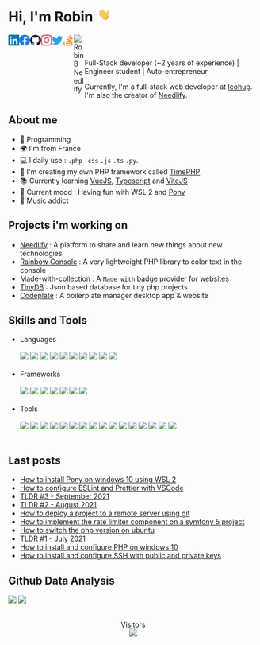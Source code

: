 
<h1>Hi, I'm Robin <img width="30px" src="https://github.com/MrAnyx/MrAnyx/blob/master/assets/hand.gif"></h1>
<a href="https://www.linkedin.com/in/robin-bidanchon-62020119a/"> <img align="left" alt="Robin B LinkedIn" width="22px" src="https://github.com/MrAnyx/MrAnyx/blob/master/assets/linkedin.svg"/></a>
<a href="https://www.facebook.com/profile.php?id=100009475911621"> <img align="left" alt="Robin B Facebook" width="22px" src="https://github.com/MrAnyx/MrAnyx/blob/master/assets/facebook.svg"/></a>
<a href="https://github.com/MrAnyx"> <img align="left" alt="Robin B Github" width="22px" src="https://github.com/MrAnyx/MrAnyx/blob/master/assets/github.svg"/></a>
<a href="https://instagram.com/rob.bch"> <img align="left" alt="Robin B Instagram" width="22px" src="https://github.com/MrAnyx/MrAnyx/blob/master/assets/instagram.svg"/></a>
<a href="https://twitter.com/MrAnyx"> <img align="left" alt="Robin B Twitter" width="22px" src="https://github.com/MrAnyx/MrAnyx/blob/master/assets/twitter.svg"/></a>
<a href="https://stackoverflow.com/users/11424334/mranyx"> <img align="left" alt="Robin B Stack Overflow" width="22px" src="https://github.com/MrAnyx/MrAnyx/blob/master/assets/stackoverflow.svg"/></a>
<a href="https://needlify.com/me/MrAnyx"> <img align="left" alt="Robin B Needlify" width="22px" src="https://needlify.com/images/general/logo.svg"/></a>

<br/>
<br/>

Full-Stack developer (~2 years of experience) | Engineer student | Auto-entrepreneur

Currently, I'm a full-stack web developer at <a href="https://www.icohup.com/">Icohup</a>. I'm also the creator of [Needlify](https://needlify.com/).

## About me 

- :blue_heart: Programming
- :earth_africa: I'm from France
- :computer: I daily use : `.php` `.css` `.js` `.ts` `.py`. 
- :love_you_gesture: I'm creating my own PHP framework called [TimePHP](https://github.com/TimePHP-org/TimePHP)
- :books: Currently learning [VueJS](https://v3.vuejs.org/), [Typescript](https://www.typescriptlang.org/) and [ViteJS](https://vitejs.dev/)
- :penguin: Current mood : Having fun with WSL 2 and [Pony](https://www.ponylang.io/)
- :musical_note: Music addict

## Projects i'm working on
- [Needlify](https://github.com/Needlify) : A platform to share and learn new things about new technologies
- [Rainbow Console](https://github.com/MrAnyx/Rainbox-console) : A very lightweight PHP library to color text in the console
- [Made-with-collection](https://github.com/MrAnyx/made-with-collection) : A `Made with` badge provider for websites
- [TinyDB](https://github.com/MrAnyx/TinyDB) : Json based database for tiny php projects
- [Codeplate](https://github.com/Codeplate-app) : A boilerplate manager desktop app & website

## Skills and Tools

<ul>
<li>Languages</li>
</br>
<img src="https://img.shields.io/badge/PHP-777BB4?style=flat&logo=php&logoColor=white">
<img src="https://img.shields.io/badge/JavaScript-F7DF1E?style=flat&logo=javascript&logoColor=white">
<img src="https://img.shields.io/badge/HTML-E34F26?style=flat&logo=html5&logoColor=white">
<img src="https://img.shields.io/badge/Markdown-000000?style=flat&logo=markdown&logoColor=white">
<img src="https://img.shields.io/badge/CSS-1572B6?style=flat&logo=css3&logoColor=white">
<img src="https://img.shields.io/badge/Json-000000?style=flat&logo=json&logoColor=white">
<img src="https://img.shields.io/badge/Python-3776AB?style=flat&logo=python&logoColor=white">
<img src="https://img.shields.io/badge/NodeJS-339933?style=flat&logo=node.js&logoColor=white">
<img src="https://img.shields.io/badge/GNU Bash-4EAA25?style=flat&logo=gnu-bash&logoColor=white">
<img src="https://img.shields.io/badge/Java-007396?style=flat&logo=java&logoColor=white">

</br>
</br>

<li>Frameworks</li>
</br>
<img src="https://img.shields.io/badge/Symfony-000000?style=flat&logo=symfony&logoColor=white">
<img src="https://img.shields.io/badge/VueJS-4FC08D?style=flat&logo=vue.js&logoColor=white">
<img src="https://img.shields.io/badge/Bootstrap-563D7C?style=flat&logo=bootstrap&logoColor=white">
<img src="https://img.shields.io/badge/Electron-47848F?style=flat&logo=electron&logoColor=white">
<img src="https://img.shields.io/badge/UiKit-2396F3?style=flat&logo=uikit&logoColor=white">
<img src="https://img.shields.io/badge/GraphQL-E10098?style=flat&logo=graphql&logoColor=white">
<img src="https://img.shields.io/badge/JQuery-0769AD?style=flat&logo=jquery&logoColor=white">

</br>
</br>

<li>Tools</li>
</br>
<img src="https://img.shields.io/badge/PhpStorm-000000?style=flat&logo=phpstorm&logoColor=white">
<img src="https://img.shields.io/badge/Visual Studio Code-007ACC?style=flat&logo=visual-studio-code&logoColor=white">
<img src="https://img.shields.io/badge/Composer-885630?style=flat&logo=composer&logoColor=white">
<img src="https://img.shields.io/badge/Adobe XD-FF26BE?style=flat&logo=adobe-xd&logoColor=white">
<img src="https://img.shields.io/badge/Photoshop-31A8FF?style=flat&logo=adobe-photoshop&logoColor=white">
<img src="https://img.shields.io/badge/Affinity Designer-1B72BE?style=flat&logo=affinity-designer&logoColor=white">
<img src="https://img.shields.io/badge/Linux Debian-A81D33?style=flat&logo=debian&logoColor=white">
<img src="https://img.shields.io/badge/FileZilla-BF0000?style=flat&logo=filezilla&logoColor=white">
<img src="https://img.shields.io/badge/Git-F05032?style=flat&logo=git&logoColor=white">
<img src="https://img.shields.io/badge/Heroku-430098?style=flat&logo=heroku&logoColor=white">
<img src="https://img.shields.io/badge/Insomnia-5849BE?style=flat&logo=insomnia&logoColor=white">
<img src="https://img.shields.io/badge/MariaDB-003545?style=flat&logo=mariadb&logoColor=white">
<img src="https://img.shields.io/badge/MySQL-4479A1?style=flat&logo=mysql&logoColor=white">
<img src="https://img.shields.io/badge/PostgreSQL-336791?style=flat&logo=postgresql&logoColor=white">
<img src="https://img.shields.io/badge/SQLite-003B57?style=flat&logo=sqlite&logoColor=white">
<img src="https://img.shields.io/badge/NPM-CB3837?style=flat&logo=npm&logoColor=white">

</br>
</br>
</ul>

## Last posts
- [How to install Pony on windows 10 using WSL 2](https://needlify.com/post/how-to-install-pony-on-windows-10-using-wsl-2-b9960a1d)
- [How to configure ESLint and Prettier with VSCode](https://needlify.com/post/how-to-configure-eslint-and-prettier-with-vscode-ad8d0900)
- [TLDR #3 - September 2021](https://needlify.com/post/tldr-3-september-2021-9c72088f)
- [TLDR #2 - August 2021](https://needlify.com/post/tldr-2-august-2021-b52309a1)
- [How to deploy a project to a remote server using git](https://needlify.com/post/how-to-deploy-a-project-to-a-remote-server-using-git-b3d809a7)
- [How to implement the rate limiter component on a symfony 5 project](https://needlify.com/post/how-to-implement-the-rate-limiter-component-on-a-symfony-5-project-ac6b0982)
- [How to switch the php version on ubuntu](https://needlify.com/post/how-to-switch-the-php-version-on-ubuntu-ab74097f)
- [TLDR #1 - July 2021](https://needlify.com/post/tldr-july-2021-af890950)
- [How to install and configure PHP on windows 10](https://needlify.com/post/how-to-install-and-configure-php-on-windows-10-a7af093a)
- [How to install and configure SSH with public and private keys](https://needlify.com/post/how-to-install-and-configure-ssh-with-public-and-private-keys-ab020931)

## Github Data Analysis
<a href="https://github.com/MrAnyx">
  <img height="180px" src="https://github-readme-stats.vercel.app/api/top-langs/?username=MrAnyx&layout=compact" />
  <img height="180px" src="https://github-readme-streak-stats.herokuapp.com/?user=MrAnyx&"/>
</a>

</br>
</br>

<p align="center"> 
Visitors<br>
<img src="https://profile-counter.glitch.me/MrAnyx/count.svg" />
</p>

